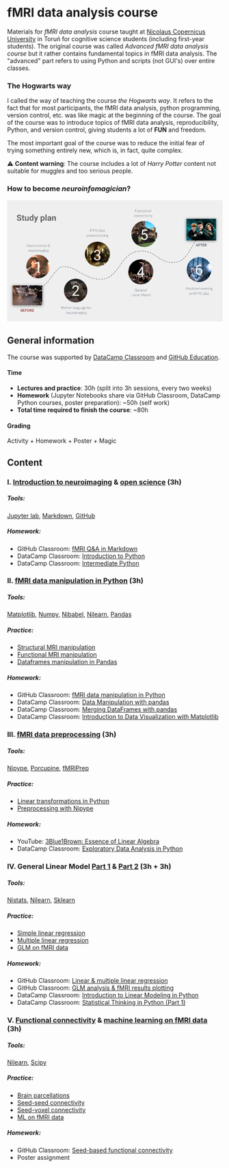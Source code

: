 # fMRI data analysis course

Materials for *fMRI data analysis* course taught at [Nicolaus Copernicus University](https://www.umk.pl/en/) in Toruń
for cognitive science students (including first-year students). The original course was called 
*Advanced fMRI data analysis course* but it rather contains fundamental topics in fMRI 
data analysis. The "advanced" part refers to using Python and scripts (not GUI's) 
over entire classes.

### The Hogwarts way 
I called the way of teaching the course *the Hogwarts way*. It refers to the fact 
that for most participants, the fMRI data analysis, python programming, version control, etc. was like magic at the beginning of the course.
The goal of the course was to introduce topics of fMRI data analysis, reproducibility, 
Python, and version control, giving students a lot of **FUN**  and freedom. 
 

The most important goal of the course was to reduce the initial fear of trying something 
entirely new, which is, in fact, quite complex. 


:warning: **Content warning**:
The course includes a lot of *Harry Potter* content not suitable for muggles 
and too serious people.

### How to become *neuroinfomagician*?

![](images/fMRIDA_study_plan.png)


## General information

The course was supported by [DataCamp Classroom](datacamp.com/groups/education) and 
[GitHub Education](https://education.github.com/). 


#### Time
- **Lectures and practice**: 30h (split into 3h sessions, every two weeks)
- **Homework** (Jupyter Notebooks share via GitHub Classroom, DataCamp Python courses, poster preparation): ~50h (self work)
- **Total time required to finish the course**: ~80h

#### Grading 
Activity + Homework + Poster + Magic



## Content

### I. [Introduction to neuroimaging](https://github.com/fMRIAnalysisCourse/fmri-analysis-course/blob/master/00-introduction/00-fMRIDA_06-03-2019.pdf) & [open science](https://github.com/fMRIAnalysisCourse/fmri-analysis-course/blob/master/01-reproducible_neuroimaging/01-fMRIDA_06-03-2019.pdf) (3h)

##### Tools:
[Jupyter lab](https://jupyterlab.readthedocs.io/en/stable/), 
[Markdown](https://github.com/adam-p/markdown-here/wiki/Markdown-Cheatsheet), 
[GitHub](https://github.com/)

##### Homework:
- GitHub Classroom: [fMRI Q&A in Markdown](https://github.com/fMRIAnalysisCourse/01-homework/blob/master/01-fMRIDA_homework.ipynb)
- DataCamp Classroom: [Introduction to Python](https://learn.datacamp.com/courses/intro-to-python-for-data-science)
- DataCamp Classroom: [Intermediate Python](https://learn.datacamp.com/courses/intermediate-python)

### II. [fMRI data manipulation in Python](https://github.com/fMRIAnalysisCourse/fmri-analysis-course/blob/master/02-fmri_data_manipulation_in_python/fMRIDA_27-03-2020.pdf) (3h)

##### Tools: 
[Matplotlib](https://matplotlib.org/), 
[Numpy](https://numpy.org/), 
[Nibabel](https://nipy.org/nibabel/), 
[Nilearn](https://nilearn.github.io/), 
[Pandas](https://pandas.pydata.org/)

##### Practice:
- [Structural MRI manipulation](https://github.com/fMRIAnalysisCourse/fmri-analysis-course/blob/master/02-fmri_data_manipulation_in_python/00-structural_mri_manipulation_solution.ipynb)
- [Functional MRI manipulation](https://github.com/fMRIAnalysisCourse/fmri-analysis-course/blob/master/02-fmri_data_manipulation_in_python/01-functional_mri_manipulation_solution.ipynb)
- [Dataframes manipulation in Pandas](https://github.com/fMRIAnalysisCourse/fmri-analysis-course/blob/master/02-fmri_data_manipulation_in_python/02-data_frames_manipulation_solution.ipynb)

##### Homework:
- GitHub Classroom: [fMRI data manipulation in Python](https://github.com/fMRIAnalysisCourse/02-homework)
- DataCamp Classroom: [Data Manipulation with pandas](https://learn.datacamp.com/courses/data-manipulation-with-pandas)
- DataCamp Classroom: [Merging DataFrames with pandas](https://learn.datacamp.com/courses/merging-dataframes-with-pandas)
- DataCamp Classroom: [Introduction to Data Visualization with Matplotlib](https://learn.datacamp.com/courses/introduction-to-data-visualization-with-matplotlib)

### III. [fMRI data preprocessing](https://github.com/fMRIAnalysisCourse/fmri-analysis-course/blob/master/03-fmri_data_preprocessing/fMRIDA_10-04-2020_%233.pdf) (3h)
##### Tools: 
[Nipype](https://nipype.readthedocs.io/en/latest/), 
[Porcupine](https://giraffe.tools/porcupine/TimVanMourik/SomeGiraffeExample), 
[fMRIPrep](https://fmriprep.readthedocs.io/en/stable/)

##### Practice:
- [Linear transformations in Python](https://github.com/fMRIAnalysisCourse/fmri-analysis-course/blob/master/03-fmri_data_preprocessing/linear_transformations.ipynb)
- [Preprocessing with Nipype](https://github.com/fMRIAnalysisCourse/fmri-analysis-course/blob/master/03-fmri_data_preprocessing/fmri_preprocessing_nipype.ipynb)

##### Homework:
- YouTube: [3Blue1Brown: Essence of Linear Algebra](https://www.youtube.com/watch?v=fNk_zzaMoSs&list=PLZHQObOWTQDPD3MizzM2xVFitgF8hE_ab) 
- DataCamp Classroom: [Exploratory Data Analysis in Python](https://learn.datacamp.com/courses/exploratory-data-analysis-in-python)

### IV. General Linear Model [Part 1](https://github.com/fMRIAnalysisCourse/fmri-analysis-course/blob/master/04-general_linear_model/fMRIDA_24-04-2020_%234.pdf) & [Part 2](https://github.com/fMRIAnalysisCourse/fmri-analysis-course/blob/master/04-general_linear_model/fMRIDA_08-05-2020_%235.pdf) (3h + 3h)

##### Tools: 
[Nistats](https://nistats.github.io/), 
[Nilearn](https://nilearn.github.io/), 
[Sklearn](https://scikit-learn.org/stable/)

##### Practice: 
- [Simple linear regression](https://github.com/fMRIAnalysisCourse/fmri-analysis-course/blob/master/04-general_linear_model/simple_linear_regression.ipynb)
- [Multiple linear regression](https://github.com/fMRIAnalysisCourse/fmri-analysis-course/blob/master/04-general_linear_model/multiple_linear_regression.ipynb)
- [GLM on fMRI data](https://github.com/fMRIAnalysisCourse/fmri-analysis-course/blob/master/04-general_linear_model/glm_on_fMRI_data.ipynb)

##### Homework:
- GitHub Classroom: [Linear & multiple linear regression](https://github.com/fMRIAnalysisCourse/03-homework)
- GitHub Classroom: [GLM analysis & fMRI results plotting](https://github.com/fMRIAnalysisCourse/04-homework)
- DataCamp Classroom: [Introduction to Linear Modeling in Python](https://learn.datacamp.com/courses/introduction-to-linear-modeling-in-python)
- DataCamp Classroom: [Statistical Thinking in Python (Part 1)](https://learn.datacamp.com/courses/statistical-thinking-in-python-part-1)

### V. [Functional connectivity](https://github.com/fMRIAnalysisCourse/fmri-analysis-course/blob/master/05-functional_connectivity/fMRIDA_05-06-2020_%236.pdf) & [machine learning on fMRI data ](https://github.com/fMRIAnalysisCourse/fmri-analysis-course/blob/master/06-machine_learning/fMRIDA_05-06-2020_%237.pdf) (3h) 
##### Tools: 
[Nilearn](https://nilearn.github.io/), 
[Scipy](https://www.scipy.org/)

##### Practice:
- [Brain parcellations](https://github.com/fMRIAnalysisCourse/fmri-analysis-course/blob/master/05-functional_connectivity/brain_parcellations.ipynb)
- [Seed-seed connectivity](https://github.com/fMRIAnalysisCourse/fmri-analysis-course/blob/master/05-functional_connectivity/seed-seed_connectivity.ipynb)
- [Seed-voxel connectivity](https://github.com/fMRIAnalysisCourse/fmri-analysis-course/blob/master/05-functional_connectivity/seed-voxel_connectivity.ipynb)
- [ML on fMRI data](https://github.com/fMRIAnalysisCourse/fmri-analysis-course/blob/master/06-machine_learning/machine_learning_fMRI.ipynb) 

##### Homework: 
- GitHub Classroom: [Seed-based functional connectivity](https://github.com/fMRIAnalysisCourse/05-homework)
- Poster assignment 